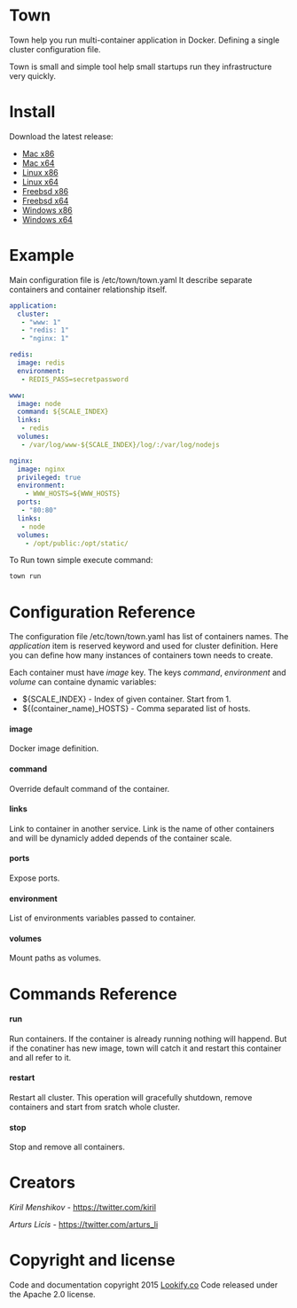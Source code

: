 # Town

Town help you run multi-container application in Docker. Defining a single cluster configuration file.

Town is small and simple tool help small startups run they infrastructure very quickly.

# Install
Download the latest release:
 * [Mac x86](https://github.com/lookify/town/tree/master/release/darwin/town_386)
 * [Mac x64](https://github.com/lookify/town/tree/master/release/darwin/town_amd64)
 * [Linux x86](https://raw.github.com/lookify/town/master/release/linux/town_386)
 * [Linux x64](https://raw.github.com/lookify/town/master/release/linux/town_amd64)
 * [Freebsd x86](https://raw.github.com/lookify/town/master/release/freebsd/town_386)
 * [Freebsd x64](https://raw.github.com/lookify/town/master/release/freebsd/town_amd64)
 * [Windows x86](https://raw.github.com/lookify/town/master/release/windows/town_386.exe)
 * [Windows x64](https://raw.github.com/lookify/town/master/release/windows/town_amd64.exe)

# Example

Main configuration file is /etc/town/town.yaml It describe separate containers and container relationship itself.

```yml
application:
  cluster:
   - "www: 1"
   - "redis: 1"
   - "nginx: 1"

redis:
  image: redis
  environment:
   - REDIS_PASS=secretpassword

www:
  image: node
  command: ${SCALE_INDEX}
  links:
   - redis
  volumes:
   - /var/log/www-${SCALE_INDEX}/log/:/var/log/nodejs

nginx:
  image: nginx
  privileged: true
  environment:
    - WWW_HOSTS=${WWW_HOSTS}
  ports:
   - "80:80"
  links:
   - node
  volumes:
    - /opt/public:/opt/static/
```

To Run town simple execute command:

```sh
town run
```

# Configuration Reference
The configuration file /etc/town/town.yaml has list of containers names. The _application_ item is reserved keyword and used for cluster definition. Here you can define how many instances of containers town needs to create.

Each container must have *image* key. The keys _command_, _environment_ and _volume_ can containe dynamic variables:
 * ${SCALE_INDEX} - Index of given container. Start from 1.
 * ${(container_name)_HOSTS} - Comma separated list of hosts.

#### image
Docker image definition.

#### command
Override default command of the container.

#### links
Link to container in another service. Link is the name of other containers and will be dynamicly added depends of the container scale.

#### ports
Expose ports.

#### environment
List of environments variables passed to container.

#### volumes
Mount paths as volumes.

# Commands Reference

#### run
Run containers. If the container is already running nothing will happend. But if the conatiner has new image, town will catch it and restart this container and all refer to it.

#### restart
Restart all cluster. This operation will gracefully shutdown, remove containers and start from sratch whole cluster.

#### stop
Stop and remove all containers.

# Creators

_Kiril Menshikov_ - https://twitter.com/kiril

_Arturs Licis_ - https://twitter.com/arturs_li

# Copyright and license
Code and documentation copyright 2015 [Lookify.co](http://www.lookify.co) Code released under the Apache 2.0 license.

